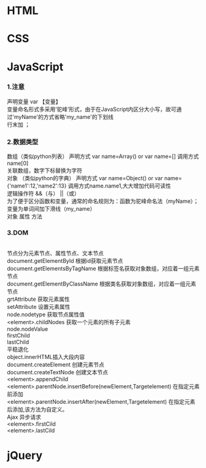 # HTML
# CSS
# JavaScript
### 1.注意
声明变量 var 【变量】
<br>变量命名形式多采用‘驼峰’形式，由于在JavaScript内区分大小写，故可通过'myName'的方式省略'my_name'的下划线
<br>行末加 ；
### 2.数据类型
数组（类似python列表） 声明方式 var name=Array() or var name=[] 调用方式name[0]
<br>关联数组，数字下标替换为字符
<br>对象 （类似python的字典） 声明方式 var name=Object() or var name={'name1':12,'name2':13} 调用方式name.name1,大大增加代码可读性
<br>逻辑操作符 &&（与） ||（或）
<br>为了便于区分函数和变量，通常的命名规则为：函数为驼峰命名法（myName）；变量为单词间加下滑线（my_name）
<br>对象 属性 方法
### 3.DOM
<br>节点分为元素节点、属性节点、文本节点
<br>document.getElementById  根据id获取元素节点
<br>document.getElementsByTagName 根据标签名获取对象数组，对应着一组元素节点
<br>document.getElementByClassName 根据类名获取对象数组，对应着一组元素节点
<br>grtAttribute 获取元素属性
<br>setAttribute 设置元素属性
<br>node.nodetype 获取节点属性值
<br> \<element>.childNodes 获取一个元素的所有子元素
<br>node.nodeValue 
<br>firstChild
<br>lastChild
<br>平稳退化
<br>object.innerHTML插入大段内容
<br>document.createElement 创建元素节点
<br>document.createTextNode 创建文本节点
<br> \<element>.appendChild 
<br> \<element>.parentNode.insertBefore(newElement,Targetelement) 在指定元素前添加
<br> \<element>.parentNode.insertAfter(newElement,Targetelement) 在指定元素后添加,该方法为自定义。
<br>Ajax 异步请求
<br> \<element>.firstCild
<br> \<element>.lastCild

# jQuery





































